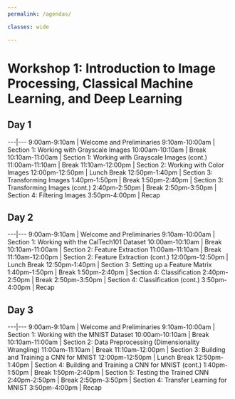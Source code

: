 ```yaml
---
permalink: /agendas/

classes: wide

---
```


# Workshop 1: Introduction to Image Processing, Classical Machine Learning, and Deep Learning

## Day 1

---|---
9:00am-9:10am	|	Welcome and Preliminaries 
9:10am-10:00am	| Section 1: Working with Grayscale Images
10:00am-10:10am	| Break
10:10am-11:00am	| Section 1: Working with Grayscale Images (cont.)
11:00am-11:10am	| Break
11:10am-12:00pm	| Section 2: Working with Color Images
12:00pm-12:50pm	| Lunch Break
12:50pm-1:40pm	|	Section 3: Transforming Images
1:40pm-1:50pm	|	Break
1:50pm-2:40pm	| Section 3: Transforming Images (cont.)
2:40pm-2:50pm | Break
2:50pm-3:50pm | Section 4: Filtering Images
3:50pm-4:00pm	|	Recap

## Day 2

---|---
9:00am-9:10am	|	Welcome and Preliminaries
9:10am-10:00am	|	Section 1: Working with the CalTech101 Dataset
10:00am-10:10am	| Break
10:10am-11:00am	| Section 2: Feature Extraction
11:00am-11:10am	| Break
11:10am-12:00pm	| Section 2: Feature Extraction (cont.)
12:00pm-12:50pm	| Lunch Break
12:50pm-1:40pm	|	Section 3: Setting up a Feature Matrix
1:40pm-1:50pm	|	Break
1:50pm-2:40pm	|	Section 4: Classification
2:40pm-2:50pm	|	Break
2:50pm-3:50pm	|	Section 4: Classification (cont.)
3:50pm-4:00pm	|	Recap

## Day 3

---|---
9:00am-9:10am	|	Welcome and Preliminaries
9:10am-10:00am	|	Section 1: Working with the MNIST Dataset
10:00am-10:10am	| Break
10:10am-11:00am	| Section 2: Data Preprocessing (Dimensionality Wrangling)
11:00am-11:10am	| Break
11:10am-12:00pm	| Section 3: Building and Training a CNN for MNIST
12:00pm-12:50pm	| Lunch Break
12:50pm-1:40pm	|	Section 4: Building and Training a CNN for MNIST (cont.)
1:40pm-1:50pm	|	Break
1:50pm-2:40pm	|	Section 5: Testing the Trained CNN
2:40pm-2:50pm	|	Break
2:50pm-3:50pm	|	Section 4: Transfer Learning for MNIST
3:50pm-4:00pm	|	Recap
